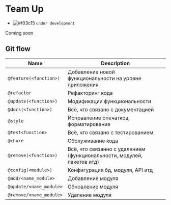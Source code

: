 # Team Up

- ![#f03c15](https://placehold.it/15/f03c15/000000?text=+) `under development`

Coming soon

## Git flow

| Name | Description |
| --- | --- |
| `@feature(<function>)` | Добавление новой функциональности на уровне приложения |
| `@refactor` | Рефакторинг кода |
| `@update(<function>)` | Модификации функциональности |
| `@docs(<function>)` | Всё, что связано с документацией |
| `@style` | Исправление опечатков, форматирование |
| `@test<function>` | Всё, что связано с тестированием |
| `@chore` | Обслуживание кода |
| `@remove(<function>)` | Всё, что связанно с удалением (функциональности, модулей, пакетов итд) |
| `@config(<module>)` | Конфигурация бд, модуля, API итд |
| `@add/<name_module>` | Добавление модуля |
| `@update/<name_module>` | Обновление модуля |
| `@remove/<name_module>` | Удаление модуля |
